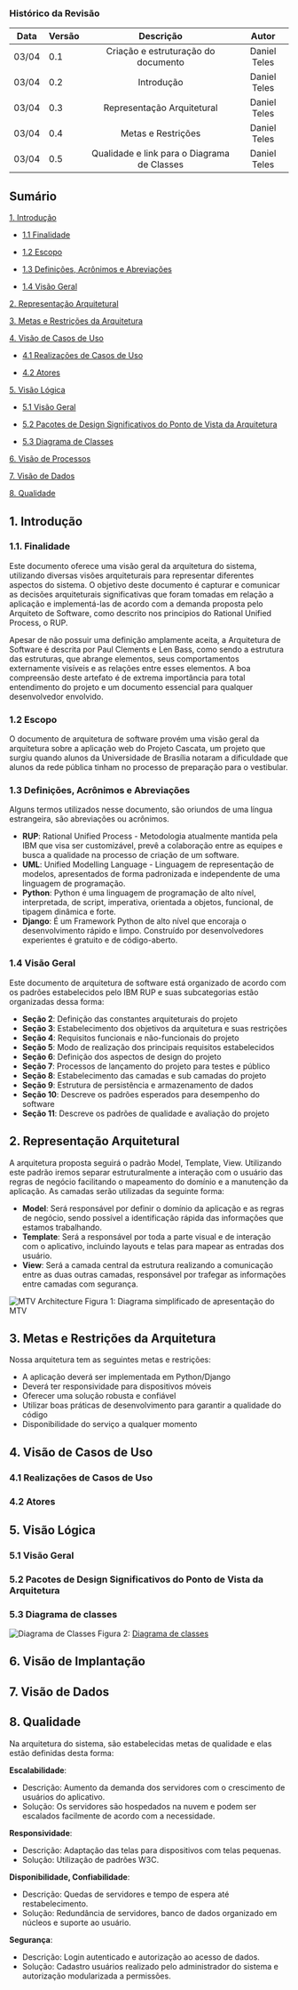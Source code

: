 ### Histórico da Revisão

| Data  | Versão |                  Descrição                  |    Autor     |
| :---: | ------ | :-----------------------------------------: | :----------: |
| 03/04 | 0.1    |     Criação e estruturação do documento     | Daniel Teles |
| 03/04 | 0.2    |                 Introdução                  | Daniel Teles |
| 03/04 | 0.3    |         Representação Arquitetural          | Daniel Teles |
| 03/04 | 0.4    |             Metas e Restrições              | Daniel Teles |
| 03/04 | 0.5    | Qualidade e link para o Diagrama de Classes | Daniel Teles |

## **Sumário**

[1. Introdução](#1-introdu%C3%A7%C3%A3o)

* [1.1 Finalidade](#11-finalidade)

* [1.2 Escopo](#12-escopo)

* [1.3 Definições, Acrônimos e Abreviações](#13-defini%C3%A7%C3%B5es-acr%C3%B4nimos-e-abrevia%C3%A7%C3%B5es)

* [1.4 Visão Geral](#15-vis%C3%A3o-geral)

[2. Representação Arquitetural](#2-representa%C3%A7%C3%A3o-arquitetural)

[3. Metas e Restrições da Arquitetura](#3-metas-e-restri%C3%A7%C3%B5es-da-arquitetura)

[4. Visão de Casos de Uso](#4-vis%C3%A3o-de-casos-de-uso)

* [4.1 Realizações de Casos de Uso](#41-realiza%C3%A7%C3%B5es-de-casos-de-uso)

* [4.2 Atores](#42-atores)

[5. Visão Lógica](#5-vis%C3%A3o-l%C3%B3gica)

* [5.1 Visão Geral](#51-vis%C3%A3o-geral)

* [5.2 Pacotes de Design Significativos do Ponto de Vista da Arquitetura](#52-pacotes-de-design-significativos-do-ponto-de-vista-da-arquitetura)

* [5.3 Diagrama de Classes](#53-diagrama-de-classes)

[6. Visão de Processos](https://github.com/fga-gpp-mds/2016.2-Observatorio-de-Residuos/wiki/Documento-de-Arquitetura#6-vis%C3%A3o-de-processos)

[7. Visão de Dados](https://github.com/fga-gpp-mds/2016.2-Observatorio-de-Residuos/wiki/Documento-de-Arquitetura#7-vis%C3%A3o-de-dados)

[8. Qualidade](#8-qualidade)

## **1. Introdução**

### **1.1. Finalidade**

Este documento oferece uma visão geral da arquitetura do sistema, utilizando diversas visões arquiteturais para representar diferentes aspectos do sistema. O objetivo deste documento é capturar e comunicar as decisões arquiteturais significativas que foram tomadas em relação a aplicação e implementá-las de acordo com a demanda proposta pelo Arquiteto de Software, como descrito nos principios do Rational Unified Process, o RUP.

Apesar de não possuir uma definição amplamente aceita, a Arquitetura de Software é descrita por Paul Clements e Len Bass, como sendo a estrutura das estruturas, que abrange elementos, seus comportamentos externamente visíveis e as relações entre esses elementos. A boa compreensão deste artefato é de extrema importância para total entendimento do projeto e um documento essencial para qualquer desenvolvedor envolvido.

### **1.2 Escopo**

O documento de arquitetura de software provém uma visão geral da arquitetura sobre a aplicação web do Projeto Cascata, um projeto que surgiu quando alunos da Universidade de Brasília notaram a dificuldade que alunos da rede pública tinham no processo de preparação para o vestibular.

### **1.3 Definições, Acrônimos e Abreviações**

Alguns termos utilizados nesse documento, são oriundos de uma língua estrangeira, são abreviações ou acrônimos.

* **RUP**: Rational Unified Process - Metodologia atualmente mantida pela IBM que visa ser customizável, prevê a colaboração entre as equipes e busca a qualidade na processo de criação de um software.
* **UML**: Unified Modelling Language - Linguagem de representação de modelos, apresentados de forma padronizada e independente de uma linguagem de programação.
* **Python**: Python é uma linguagem de programação de alto nível, interpretada, de script, imperativa, orientada a objetos, funcional, de tipagem dinâmica e forte.
* **Django**: É um Framework Python de alto nível que encoraja o desenvolvimento rápido e limpo. Construído por desenvolvedores experientes é gratuito e de código-aberto.

### **1.4 Visão Geral**

Este documento de arquitetura de software está organizado de acordo com os padrões estabelecidos pelo IBM RUP e suas subcategorias estão organizadas dessa forma:

* **Seção 2**: Definição das constantes arquiteturais do projeto
* **Seção 3**: Estabelecimento dos objetivos da arquitetura e suas restrições
* **Seção 4**: Requisitos funcionais e não-funcionais do projeto
* **Seção 5**: Modo de realização dos principais requisitos estabelecidos
* **Seção 6**: Definição dos aspectos de design do projeto
* **Seção 7**: Processos de lançamento do projeto para testes e público
* **Seção 8**: Estabelecimento das camadas e sub camadas do projeto
* **Seção 9**: Estrutura de persistência e armazenamento de dados
* **Seção 10**: Descreve os padrões esperados para desempenho do software
* **Seção 11**: Descreve os padrões de qualidade e avaliação do projeto

## **2. Representação Arquitetural**

A arquitetura proposta seguirá o padrão Model, Template, View. Utilizando este padrão iremos separar estruturalmente a interação com o usuário das regras de negócio facilitando o mapeamento do domínio e a manutenção da aplicação.
As camadas serão utilizadas da seguinte forma:

* **Model**: Será responsável por definir o domínio da aplicação e as regras de negócio, sendo possível a identificação rápida das informações que estamos trabalhando.
* **Template**: Será a responsável por toda a parte visual e de interação com o aplicativo, incluindo layouts e telas para mapear as entradas dos usuário.
* **View**: Será a camada central da estrutura realizando a comunicação entre as duas outras camadas, responsável por trafegar as informações entre camadas com segurança.

![MTV Architecture](https://user-images.githubusercontent.com/22121504/29645196-4481529c-8852-11e7-90c4-d0bc8bd62193.jpg)
Figura 1: Diagrama simplificado de apresentação do MTV

## **3. Metas e Restrições da Arquitetura**

Nossa arquitetura tem as seguintes metas e restrições:

* A aplicação deverá ser implementada em Python/Django
* Deverá ter responsividade para dispositivos móveis
* Oferecer uma solução robusta e confiável
* Utilizar boas práticas de desenvolvimento para garantir a qualidade do código
* Disponibilidade do serviço a qualquer momento

## **4. Visão de Casos de Uso**

### **4.1 Realizações de Casos de Uso**

### **4.2 Atores**

## **5. Visão Lógica**

### **5.1 Visão Geral**

### **5.2 Pacotes de Design Significativos do Ponto de Vista da Arquitetura**

### **5.3 Diagrama de classes**

![Diagrama de Classes](https://raw.githubusercontent.com/projeto-cascata/portal-cascata-docs/arquitetura/docs/img/Classes/class_diagram.png)
Figura 2: [Diagrama de classes](https://github.com/projeto-cascata/portal-cascata-docs/blob/arquitetura/docs/arquitetura/diagrama_classes.md)

## **6. Visão de Implantação**

## **7. Visão de Dados**

## **8. Qualidade**

Na arquitetura do sistema, são estabelecidas metas de qualidade e elas estão definidas desta forma:

**Escalabilidade**:

* Descrição: Aumento da demanda dos servidores com o crescimento de usuários do aplicativo.
* Solução: Os servidores são hospedados na nuvem e podem ser escalados facilmente de acordo com a necessidade.

**Responsividade**:

* Descrição: Adaptação das telas para dispositivos com telas pequenas.
* Solução: Utilização de padrões W3C.

**Disponibilidade, Confiabilidade**:

* Descrição: Quedas de servidores e tempo de espera até restabelecimento.
* Solução: Redundância de servidores, banco de dados organizado em núcleos e suporte ao usuário.

**Segurança**:

* Descrição: Login autenticado e autorização ao acesso de dados.
* Solução: Cadastro usuários realizado pelo administrador do sistema e autorização modularizada a permissões.
